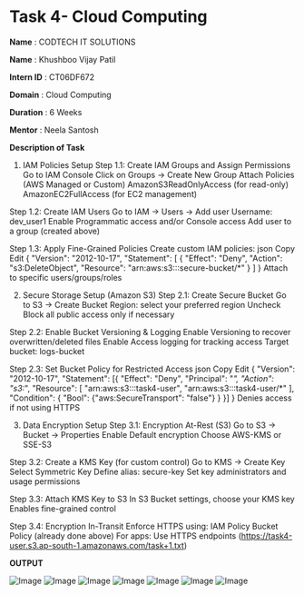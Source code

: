 # Task 4- Cloud Computing

**Name** : CODTECH IT SOLUTIONS

**Name** : Khushboo Vijay Patil

**Intern ID** : CT06DF672

**Domain** : Cloud Computing

**Duration** : 6 Weeks 

**Mentor** : Neela Santosh

**Description of Task**

1. IAM Policies Setup
Step 1.1: Create IAM Groups and Assign Permissions
Go to IAM Console
Click on Groups → Create New Group
Attach Policies (AWS Managed or Custom)
AmazonS3ReadOnlyAccess (for read-only)
AmazonEC2FullAccess (for EC2 management)

Step 1.2: Create IAM Users
Go to IAM → Users → Add user
Username: dev_user1
Enable Programmatic access and/or Console access
Add user to a group (created above)

Step 1.3: Apply Fine-Grained Policies
Create custom IAM policies:
json
Copy
Edit
{
  "Version": "2012-10-17",
  "Statement": [
    {
      "Effect": "Deny",
      "Action": "s3:DeleteObject",
      "Resource": "arn:aws:s3:::secure-bucket/*"
    }
  ]
}
Attach to specific users/groups/roles

2. Secure Storage Setup (Amazon S3)
Step 2.1: Create Secure Bucket
Go to S3 → Create Bucket
Region: select your preferred region
Uncheck Block all public access only if necessary

Step 2.2: Enable Bucket Versioning & Logging
Enable Versioning to recover overwritten/deleted files
Enable Access logging for tracking access
Target bucket: logs-bucket

Step 2.3: Set Bucket Policy for Restricted Access
json
Copy
Edit
{
  "Version": "2012-10-17",
  "Statement": [{
    "Effect": "Deny",
    "Principal": "*",
    "Action": "s3:*",
    "Resource": [
      "arn:aws:s3:::task4-user",
      "arn:aws:s3:::task4-user/*"
    ],
    "Condition": {
      "Bool": {"aws:SecureTransport": "false"}
    }
  }]
}
Denies access if not using HTTPS

3. Data Encryption Setup
Step 3.1: Encryption At-Rest (S3)
Go to S3 → Bucket → Properties
Enable Default encryption
Choose AWS-KMS or SSE-S3

Step 3.2: Create a KMS Key (for custom control)
Go to KMS → Create Key
Select Symmetric Key
Define alias: secure-key
Set key administrators and usage permissions

Step 3.3: Attach KMS Key to S3
In S3 Bucket settings, choose your KMS key
Enables fine-grained control 

Step 3.4: Encryption In-Transit
Enforce HTTPS using:
IAM Policy
Bucket Policy (already done above)
For apps: Use HTTPS endpoints (https://task4-user.s3.ap-south-1.amazonaws.com/task+1.txt)

**OUTPUT**

![Image](https://github.com/user-attachments/assets/a14bbe09-3009-48b2-90fe-265fffd3f2a5)
![Image](https://github.com/user-attachments/assets/096de4e0-14a4-4660-9a3d-338ddb7a1518)
![Image](https://github.com/user-attachments/assets/ca5a9716-54d7-4da9-889b-bfe61106e44d)
![Image](https://github.com/user-attachments/assets/75ef701a-29f2-4acf-8faf-37e5e84a0d3a)
![Image](https://github.com/user-attachments/assets/6baa0310-a804-4150-a417-37187c6b268f)
![Image](https://github.com/user-attachments/assets/d0d9238f-23bb-497e-b9e6-f38f4e6b3ed2)
![Image](https://github.com/user-attachments/assets/53b6a7a7-e74b-49d1-a871-c3b212bb1d78)
